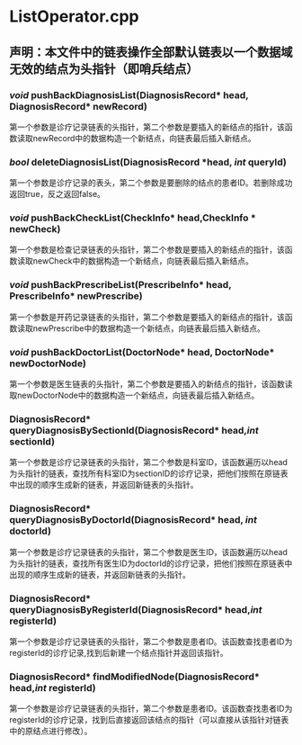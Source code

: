 # ListOperator.cpp

## 声明：本文件中的链表操作全部默认链表以一个数据域无效的结点为头指针（即哨兵结点）

### *void* pushBackDiagnosisList(DiagnosisRecord* head, DiagnosisRecord* newRecord)

​	第一个参数是诊疗记录链表的头指针，第二个参数是要插入的新结点的指针，该函数读取newRecord中的数据构造一个新结点，向链表最后插入新结点。

### *bool* deleteDiagnosisList(DiagnosisRecord *head, *int* queryId)

​	第一个参数是诊疗记录的表头，第二个参数是要删除的结点的患者ID。若删除成功返回true，反之返回false。

### *void* pushBackCheckList(CheckInfo* head,CheckInfo * newCheck)

​	第一个参数是检查记录链表的头指针，第二个参数是要插入的新结点的指针，该函数读取newCheck中的数据构造一个新结点，向链表最后插入新结点。

### *void* pushBackPrescribeList(PrescribeInfo* head, PrescribeInfo* newPrescribe)

​	第一个参数是开药记录链表的头指针，第二个参数是要插入的新结点的指针，该函数读取newPrescribe中的数据构造一个新结点，向链表最后插入新结点。

### *void* pushBackDoctorList(DoctorNode* head, DoctorNode* newDoctorNode)

​		第一个参数是医生链表的头指针，第二个参数是要插入的新结点的指针，该函数读取newDoctorNode中的数据构造一个新结点，向链表最后插入新结点。

### DiagnosisRecord* queryDiagnosisBySectionId(DiagnosisRecord* head,*int* sectionId)

​	第一个参数是诊疗记录链表的头指针，第二个参数是科室ID，该函数遍历以head为头指针的链表，查找所有科室ID为sectionID的诊疗记录，把他们按照在原链表中出现的顺序生成新的链表，并返回新链表的头指针。

### DiagnosisRecord* queryDiagnosisByDoctorId(DiagnosisRecord* head, *int* doctorId)

​	第一个参数是诊疗记录链表的头指针，第二个参数是医生ID，该函数遍历以head为头指针的链表，查找所有医生ID为doctorId的诊疗记录，把他们按照在原链表中出现的顺序生成新的链表，并返回新链表的头指针。

### DiagnosisRecord* queryDiagnosisByRegisterId(DiagnosisRecord* head,*int* registerId)

​	第一个参数是诊疗记录链表的头指针，第二个参数是患者ID。该函数查找患者ID为registerId的诊疗记录,找到后新建一个结点指针并返回该指针。

### DiagnosisRecord* findModifiedNode(DiagnosisRecord* head,*int* registerId)

​	第一个参数是诊疗记录链表的头指针，第二个参数是患者ID。该函数查找患者ID为registerId的诊疗记录，找到后直接返回该结点的指针（可以直接从该指针对链表中的原结点进行修改）。
